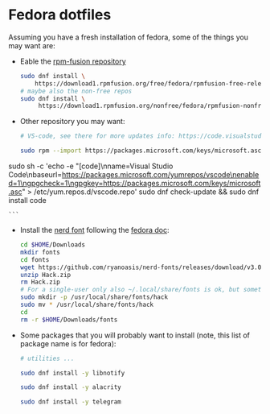 # Fedora dotfiles

Assuming you have a fresh installation of fedora, some of the things you may want are: 

- Eable the [rpm-fusion repository](https://docs.fedoraproject.org/en-US/quick-docs/rpmfusion-setup/)
    
    ```bash
    sudo dnf install \
        https://download1.rpmfusion.org/free/fedora/rpmfusion-free-release-$(rpm -E %fedora).noarch.rpm
    # maybe also the non-free repos
    sudo dnf install \
         https://download1.rpmfusion.org/nonfree/fedora/rpmfusion-nonfree-release-$(rpm -E %fedora).noarch.rpm
    ```

- Other repository you may want: 

    ```bash 
    # VS-code, see there for more updates info: https://code.visualstudio.com/docs/setup/linux

    sudo rpm --import https://packages.microsoft.com/keys/microsoft.asc
sudo sh -c 'echo -e "[code]\nname=Visual Studio Code\nbaseurl=https://packages.microsoft.com/yumrepos/vscode\nenabled=1\ngpgcheck=1\ngpgkey=https://packages.microsoft.com/keys/microsoft.asc" > /etc/yum.repos.d/vscode.repo'
    sudo dnf check-update && sudo dnf install code 

    ```


- Install the [nerd font](https://github.com/ryanoasis/nerd-fonts#font-installation) following the [fedora doc](https://docs.fedoraproject.org/en-US/quick-docs/fonts/):

    ```bash
    cd $HOME/Downloads
    mkdir fonts
    cd fonts
    wget https://github.com/ryanoasis/nerd-fonts/releases/download/v3.0.1/Hack.zip
    unzip Hack.zip
    rm Hack.zip
    # For a single-user only also ~/.local/share/fonts is ok, but somethign can be broken in root mode
    sudo mkdir -p /usr/local/share/fonts/hack
    sudo mv * /usr/local/share/fonts/hack
    cd 
    rm -r $HOME/Downloads/fonts
    ```

- Some packages that you will probably want to install (note, this list of package name is for fedora): 
    
    ```bash 
    # utilities ...

    sudo dnf install -y libnotify

    sudo dnf install -y alacrity 
    
    sudo dnf install -y telegram
    ```
